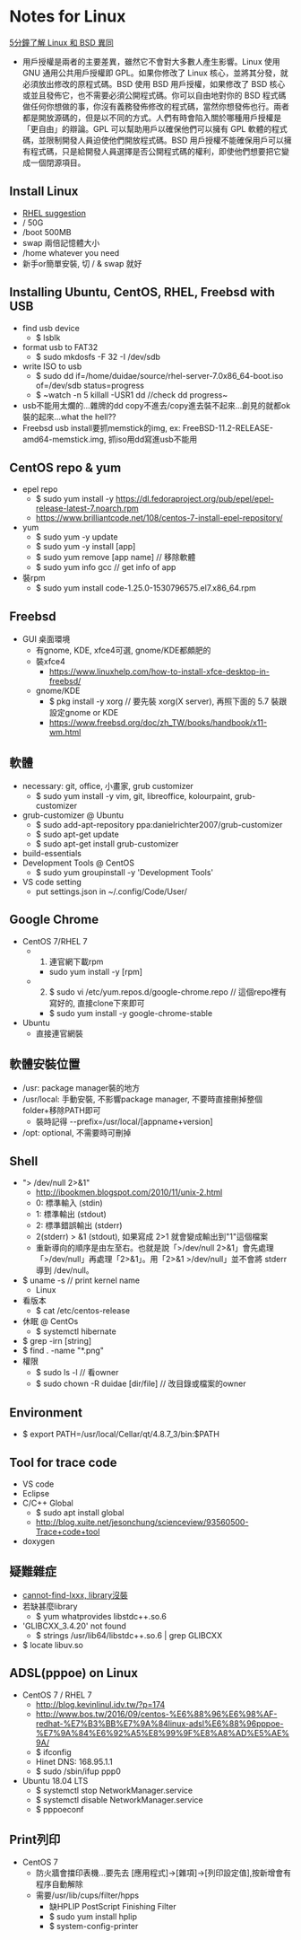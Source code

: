# Notes for Linux
[5分鐘了解 Linux 和 BSD 異同](https://www.linuxpilot.com/linux-bsd)
* 用戶授權是兩者的主要差異，雖然它不會對大多數人產生影響。Linux 使用 GNU 通用公共用戶授權即 GPL。如果你修改了 Linux 核心，並將其分發，就必須放出修改的原程式碼。BSD 使用 BSD 用戶授權，如果修改了 BSD 核心或並且發佈它，也不需要必須公開程式碼。你可以自由地對你的 BSD 程式碼做任何你想做的事，你沒有義務發佈修改的程式碼，當然你想發佈也行。兩者都是開放源碼的，但是以不同的方式。人們有時會陷入關於哪種用戶授權是「更自由」的辯論。GPL 可以幫助用戶以確保他們可以擁有 GPL 軟體的程式碼，並限制開發人員迫使他們開放程式碼。BSD 用戶授權不能確保用戶可以擁有程式碼，只是給開發人員選擇是否公開程式碼的權利，即使他們想要把它變成一個閉源項目。

## Install Linux
* [RHEL suggestion](https://access.redhat.com/documentation/zh-tw/red_hat_enterprise_linux/7/html/installation_guide/sect-disk-partitioning-setup-x86#sect-recommended-partitioning-scheme-x86)
* / 50G
* /boot 500MB
* swap 兩倍記憶體大小
* /home whatever you need
* 新手or簡單安裝, 切 / & swap 就好

## Installing Ubuntu, CentOS, RHEL, Freebsd with USB
* find usb device
  * $ lsblk
* format usb to FAT32
  * $ sudo mkdosfs -F 32 -I /dev/sdb
* write ISO to usb
  * $ sudo dd if=/home/duidae/source/rhel-server-7.0x86_64-boot.iso of=/dev/sdb status=progress
  * $ ~watch -n 5 killall -USR1 dd //check dd progress~
* usb不能用太爛的...雜牌的dd copy不進去/copy進去裝不起來...創見的就都ok裝的起來...what the hell??
* Freebsd usb install要抓memstick的img, ex: FreeBSD-11.2-RELEASE-amd64-memstick.img, 抓iso用dd寫進usb不能用

## CentOS repo & yum
* epel repo
  * $ sudo yum install -y https://dl.fedoraproject.org/pub/epel/epel-release-latest-7.noarch.rpm
  * https://www.brilliantcode.net/108/centos-7-install-epel-repository/
* yum 
  * $ sudo yum -y update
  * $ sudo yum -y install [app]
  * $ sudo yum remove [app name] // 移除軟體
  * $ sudo yum info gcc // get info of app
* 裝rpm
  * $ sudo yum install code-1.25.0-1530796575.el7.x86_64.rpm
  
## Freebsd
* GUI 桌面環境
  * 有gnome, KDE, xfce4可選, gnome/KDE都頗肥的
  * 裝xfce4
    * https://www.linuxhelp.com/how-to-install-xfce-desktop-in-freebsd/
  * gnome/KDE
    * $ pkg install -y xorg // 要先裝 xorg(X server), 再照下面的 5.7 裝跟設定gnome or KDE
    * https://www.freebsd.org/doc/zh_TW/books/handbook/x11-wm.html

## 軟體
* necessary: git, office, 小畫家, grub customizer
  * $ sudo yum install -y vim, git, libreoffice, kolourpaint, grub-customizer
 * grub-customizer @ Ubuntu
    * $ sudo add-apt-repository ppa:danielrichter2007/grub-customizer
    * $ sudo apt-get update
    * $ sudo apt-get install grub-customizer
* build-essentials
* Development Tools @ CentOS
  * $ sudo yum groupinstall -y 'Development Tools'
* VS code setting
  * put settings.json in ~/.config/Code/User/
  
## Google Chrome
* CentOS 7/RHEL 7
  * 1. 連官網下載rpm
    * sudo yum install -y [rpm]
  * 2. $ sudo vi /etc/yum.repos.d/google-chrome.repo // 這個repo裡有寫好的, 直接clone下來即可
    * $ sudo yum install -y google-chrome-stable
* Ubuntu
  * 直接連官網裝
  
## 軟體安裝位置
* /usr: package manager裝的地方
* /usr/local: 手動安裝, 不影響package manager, 不要時直接刪掉整個folder+移除PATH即可
  * 裝時記得 --prefix=/usr/local/[appname+version]
* /opt: optional, 不需要時可刪掉

## Shell
* "> /dev/null 2>&1"
  * http://ibookmen.blogspot.com/2010/11/unix-2.html
  * 0: 標準輸入 (stdin)
  * 1: 標準輸出 (stdout)
  * 2: 標準錯誤輸出 (stderr)
  * 2(stderr) > &1 (stdout), 如果寫成 2>1 就會變成輸出到"1"這個檔案
  * 重新導向的順序是由左至右。也就是說「>/dev/null 2>&1」會先處理「>/dev/null」再處理「2>&1」。用「2>&1 >/dev/null」並不會將 stderr 導到 /dev/null。
* $ uname -s  // print kernel name
  * Linux
* 看版本
  * $ cat /etc/centos-release
* 休眠 @ CentOs
  * $ systemctl hibernate
* $ grep -irn [string]
* $ find . -name "\*.png"
* 權限
  * $ sudo ls -l // 看owner
  * $ sudo chown -R duidae [dir/file] // 改目錄或檔案的owner

## Environment
* $ export PATH=/usr/local/Cellar/qt/4.8.7_3/bin:$PATH 

## Tool for trace code
* VS code
* Eclipse
* C/C++ Global
  * $ sudo apt install global
  * http://blog.xuite.net/jesonchung/scienceview/93560500-Trace+code+tool
* doxygen

## 疑難雜症
* [cannot-find-lxxx, library沒裝](http://i-pogo.blogspot.com/2010/01/usrbinld-cannot-find-lxxx.html)
* 若缺甚麼library
  * $ yum whatprovides libstdc++.so.6
* 'GLIBCXX_3.4.20' not found
  * $ strings  /usr/lib64/libstdc++.so.6 | grep GLIBCXX
* $ locate libuv.so

## ADSL(pppoe) on Linux
* CentOS 7 / RHEL 7
  * http://blog.kevinlinul.idv.tw/?p=174
  * http://www.bos.tw/2016/09/centos-%E6%88%96%E6%98%AF-redhat-%E7%B3%BB%E7%9A%84linux-adsl%E6%88%96pppoe-%E7%9A%84%E6%92%A5%E8%99%9F%E8%A8%AD%E5%AE%9A/
  * $ ifconfig
  * Hinet DNS: 168.95.1.1
  * $ sudo /sbin/ifup ppp0
* Ubuntu 18.04 LTS
  * $ systemctl stop NetworkManager.service
  * $ systemctl disable NetworkManager.service
  * $ pppoeconf

## Print列印
* CentOS 7
  * 防火牆會擋印表機...要先去 [應用程式]->[雜項]->[列印設定值],按新增會有程序自動解除
  * 需要/usr/lib/cups/filter/hpps
    * 缺HPLIP PostScript Finishing Filter
    * $ sudo yum install hplip
    * $ system-config-printer
